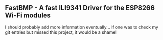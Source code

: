 ## FastBMP - A fast ILI9341 Driver for the ESP8266 Wi-Fi modules

I should probably add more information eventually... If one was to check my git entries but missed this project, it would be a shame!
